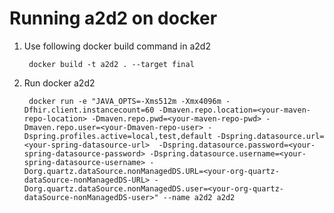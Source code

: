 # Running a2d2 on docker

1. Use following docker build command in a2d2 

	    docker build -t a2d2 . --target final

2. Run docker a2d2

        docker run -e "JAVA_OPTS=-Xms512m -Xmx4096m -Dfhir.client.instancecount=60 -Dmaven.repo.location=<your-maven-repo-location> -Dmaven.repo.pwd=<your-maven-repo-pwd> -Dmaven.repo.user=<your-Dmaven-repo-user> -Dspring.profiles.active=local,test,default -Dspring.datasource.url=<your-spring-datasource-url>  -Dspring.datasource.password=<your-spring-datasource-password> -Dspring.datasource.username=<your-spring-datasource-username> -Dorg.quartz.dataSource.nonManagedDS.URL=<your-org-quartz-dataSource-nonManagedDS-URL> -Dorg.quartz.dataSource.nonManagedDS.user=<your-org-quartz-dataSource-nonManagedDS-user>" --name a2d2 a2d2
```

